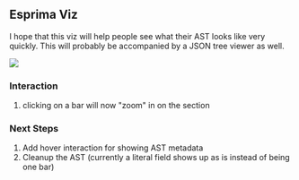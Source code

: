 ## Esprima Viz

I hope that this viz will help people see what their AST looks like very quickly. This will probably be accompanied by a JSON tree viewer as well.

![](https://www.dropbox.com/s/kw9lfts5o92fjq1/esprima-viz.jpg?dl=1)

### Interaction
1. clicking on a bar will now "zoom" in on the section

### Next Steps

1. Add hover interaction for showing AST metadata
2. Cleanup the AST (currently a literal field shows up as is instead of being one bar)
